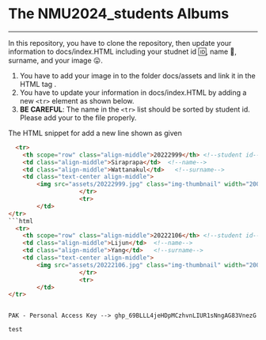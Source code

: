# The NMU2024_students Albums
---
In this repository,  you have to clone the repository, then update your information to docs/index.HTML including your studnet id :id:, name :name_badge:, surname, and your image :stuck_out_tongue:.

1. You have to add your image in to the folder docs/assets and link it in the HTML tag <img>.
2. You have to update your information in docs/index.HTML by adding a new  `<tr>` element as shown below.
3. **BE CAREFUL**: The name in the `<tr>` list should be sorted by student id. Please add your <tr> to the file properly.

The HTML snippet for add a new line shown as given


```html
  <tr>
    <th scope="row" class="align-middle">20222999</th> <!--student id-->
    <td class="align-middle">Siraprapa</td>  <!--name-->
    <td class="align-middle">Wattanakul</td>   <!--surname-->
    <td class="text-center align-middle">
        <img src="assets/20222999.jpg" class="img-thumbnail" width="200px" height="200px" alt="Coco melon">  <!--src file storage location-->
                    </tr>
                    <tr>
        </td>
</tr>
```html
  <tr>
    <th scope="row" class="align-middle">20222106</th> <!--student id-->
    <td class="align-middle">Lijun</td>  <!--name-->
    <td class="align-middle">Yang</td>   <!--surname-->
    <td class="text-center align-middle">
        <img src="assets/20222106.jpg" class="img-thumbnail" width="200px" height="200px" alt="Coco melon">  <!--src file storage location-->
                    </tr>
                    <tr>
        </td>
</tr>
```



```

PAK - Personal Access Key --> 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

test